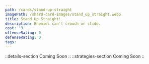```yaml
---
path: /cards/stand-up-straight
imagePath: /shard-card-images/stand_up_straight.webp
title: Stand Up Straight!
description: Enemies can't crouch or slide.
cost: '3'
offenseRating: 0
defenseRating: 0
tags:
---
```

::details-section
Coming Soon
::
::strategies-section
Coming Soon
::